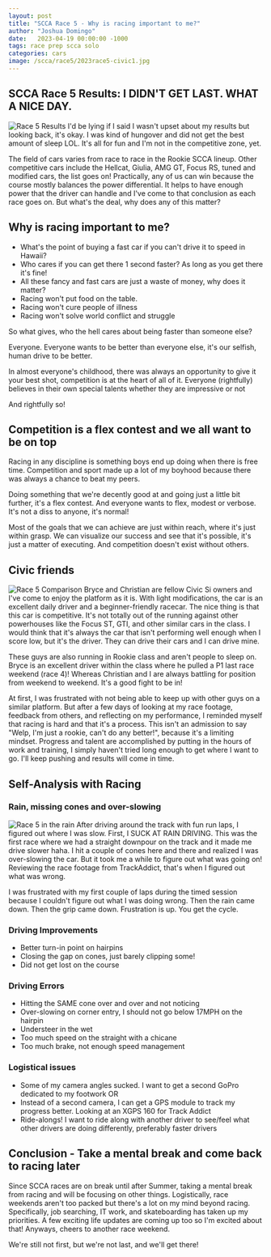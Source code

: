 ```yaml
---
layout: post
title: "SCCA Race 5 - Why is racing important to me?"
author: "Joshua Domingo"
date:   2023-04-19 00:00:00 -1000
tags: race prep scca solo  
categories: cars
image: /scca/race5/2023race5-civic1.jpg
---
```


## SCCA Race 5 Results: I DIDN'T GET LAST. WHAT A NICE DAY.
![Race 5 Results](https://www.sudoyashi.com/assets/img/scca/race5/2023race5-9th.jpg)
I'd be lying if I said I wasn't upset about my results but looking back, it's okay. I was kind of hungover and did not get the best amount of sleep LOL. It's all for fun and I'm not in the competitive zone, yet.

The field of cars varies from race to race in the Rookie SCCA lineup. Other competitive cars include the Hellcat, Giulia, AMG GT, Focus RS, tuned and modified cars, the list goes on! Practically, any of us can win because the course mostly balances the power differential. It helps to have enough power that the driver can handle and I've come to that conclusion as each race goes on. But what's the deal, why does any of this matter?

## Why is racing important to me?

- What's the point of buying a fast car if you can't drive it to speed in Hawaii?
- Who cares if you can get there 1 second faster? As long as you get there it's fine!
- All these fancy and fast cars are just a waste of money, why does it matter?
- Racing won't put food on the table. 
- Racing won't cure people of illness
- Racing won't solve world conflict and struggle

So what gives, who the hell cares about being faster than someone else? 

Everyone. Everyone wants to be better than everyone else, it's our selfish, human drive to be better.

In almost everyone's childhood, there was always an opportunity to give it your best shot, competition is at the heart of all of it. Everyone (rightfully) believes in their own special talents whether they are impressive or not

And rightfully so!

## Competition is a flex contest and we all want to be on top

Racing in any discipline is something boys end up doing when there is free time. Competition and sport made up a lot of my boyhood because there was always a chance to beat my peers.

Doing something that we're decently good at and going just a little bit further, it's a flex contest. And everyone wants to flex, modest or verbose. It's not a diss to anyone, it's normal!

Most of the goals that we can achieve are just within reach, where it's just within grasp. We can visualize our success and see that it's possible, it's just a matter of executing. And competition doesn't exist without others.

## Civic friends

![Race 5 Comparison](https://www.sudoyashi.com/assets/img/scca/race5/2023race5-compare.jpg)
Bryce and Christian are fellow Civic Si owners and I've come to enjoy the platform as it is. With light modifications, the car is an excellent daily driver and a beginner-friendly racecar. The nice thing is that this car is competitive. It's not totally out of the running against other powerhouses like the Focus ST, GTI, and other similar cars in the class. I would think that it's always the car that isn't performing well enough when I score low, but it's the driver. They can drive their cars and I can drive mine.

These guys are also running in Rookie class and aren't people to sleep on. Bryce is an excellent driver within the class where he pulled a P1 last race weekend (race 4)! Whereas Christian and I are always battling for position from weekend to weekend. It's a good fight to be in!

At first, I was frustrated with not being able to keep up with other guys on a similar platform. But after a few days of looking at my race footage, feedback from others, and reflecting on my performance, I reminded myself that racing is hard and that it's a process. This isn't an admission to say "Welp, I'm just a rookie, can't do any better!", because it's a limiting mindset. Progress and talent are accomplished by putting in the hours of work and training, I simply haven't tried long enough to get where I want to go. I'll keep pushing and results will come in time.


## Self-Analysis with Racing

### Rain, missing cones and over-slowing
![Race 5 in the rain](https://www.sudoyashi.com/assets/img/scca/race5/2023race5-civic.JPG)
After driving around the track with fun run laps, I figured out where I was slow. First, I SUCK AT RAIN DRIVING. This was the first race where we had a straight downpour on the track and it made me drive slower haha. I hit a couple of cones here and there and realized I was over-slowing the car. But it took me a while to figure out what was going on! Reviewing the race footage from TrackAddict, that's when I figured out what was wrong.

I was frustrated with my first couple of laps during the timed session because I couldn't figure out what I was doing wrong. Then the rain came down. Then the grip came down. Frustration is up. You get the cycle.


### Driving Improvements 
- Better turn-in point on hairpins
- Closing the gap on cones, just barely clipping some!
- Did not get lost on the course

### Driving Errors
- Hitting the SAME cone over and over and not noticing
- Over-slowing on corner entry, I should not go below 17MPH on the hairpin
- Understeer in the wet
- Too much speed on the straight with a chicane
- Too much brake, not enough speed management

### Logistical issues
- Some of my camera angles sucked. I want to get a second GoPro dedicated to my footwork OR
- Instead of a second camera, I can get a GPS module to track my progress better. Looking at an XGPS 160 for Track Addict
- Ride-alongs! I want to ride along with another driver to see/feel what other drivers are doing differently, preferably faster drivers


## Conclusion - Take a mental break and come back to racing later

Since SCCA races are on break until after Summer, taking a mental break from racing and will be focusing on other things. Logistically, race weekends aren't too packed but there's a lot on my mind beyond racing. Specifically, job searching, IT work, and skateboarding has taken up my priorities. A few exciting life updates are coming up too so I'm excited about that! Anyways, cheers to another race weekend.

We're still not first, but we're not last, and we'll get there!